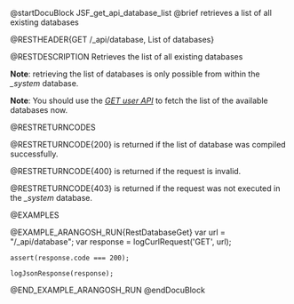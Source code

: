 
@startDocuBlock JSF_get_api_database_list
@brief retrieves a list of all existing databases

@RESTHEADER{GET /_api/database, List of databases}

@RESTDESCRIPTION
Retrieves the list of all existing databases

**Note**: retrieving the list of databases is only possible from within the *_system* database.

**Note**: You should use the [*GET user API*](../UserManagement/README.md#list-the-databases-available-to-a-user) to fetch the list of the available databases now.

@RESTRETURNCODES

@RESTRETURNCODE{200}
is returned if the list of database was compiled successfully.

@RESTRETURNCODE{400}
is returned if the request is invalid.

@RESTRETURNCODE{403}
is returned if the request was not executed in the *_system* database.

@EXAMPLES

@EXAMPLE_ARANGOSH_RUN{RestDatabaseGet}
    var url = "/_api/database";
    var response = logCurlRequest('GET', url);

    assert(response.code === 200);

    logJsonResponse(response);
@END_EXAMPLE_ARANGOSH_RUN
@endDocuBlock


